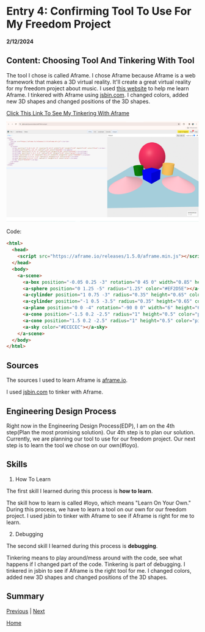 # Entry 4: Confirming Tool To Use For My Freedom Project
#### 2/12/2024

## Content: Choosing Tool And Tinkering With Tool

The tool I chose is called Aframe. I chose Aframe because Aframe is a web framework that makes a 3D virtual reality. It'll create a great virtual reality for my freedom project about music. I used [this website](https://aframe.io/docs/1.5.0/introduction/) to help me learn Aframe. I tinkered with Aframe using [jsbin.com](jsbin.com). I changed colors, added new 3D shapes and changed positions of the 3D shapes.

[Click This Link To See My Tinkering With Aframe](https://jsbin.com/puzonodaso/edit?html,output)

![Tinkering With Aframe](image.png)

Code:
```html
<html>
  <head>
    <script src="https://aframe.io/releases/1.5.0/aframe.min.js"></script>
  </head>
  <body>
    <a-scene>
      <a-box position="-0.05 0.25 -3" rotation="0 45 0" width="0.85" height="0.85" depth="0.85" color="blue"></a-box>
      <a-sphere position="0 1.25 -5" radius="1.25" color="#EF2D5E"></a-sphere>
      <a-cylinder position="1 0.75 -3" radius="0.35" height="0.65" color="#FFC65D"></a-cylinder>
      <a-cylinder position="-1 0.5 -3.5" radius="0.35" height="0.65" color="green"></a-cylinder>
      <a-plane position="0 0 -4" rotation="-90 0 0" width="6" height="6" color="#ADD8E6"></a-plane>
      <a-cone position="-1.5 0.2 -2.5" radius="1" height="0.5" color="pink"></a-cone>
      <a-cone position="1.5 0.2 -2.5" radius="1" height="0.5" color="pink"></a-cone>
      <a-sky color="#ECECEC"></a-sky>
    </a-scene>
  </body>
</html>
```

## Sources

The sources I used to learn Aframe is [aframe.io](https://aframe.io).

I used [jsbin.com](jsbin.com) to tinker with Aframe.

## Engineering Design Process

Right now in the Engineering Design Process(EDP), I am on the 4th step(Plan the most promising solution). Our 4th step is to plan our solution. Currently, we are planning our tool to use for our freedom project. Our next step is to learn the tool we chose on our own(#loyo).

## Skills

1) How To Learn

The first skill I learned during this process is **how to learn**.

The skill how to learn is called #loyo, which means "Learn On Your Own." During this process, we have to learn a tool on our own for our freedom project. I used jsbin to tinker with Aframe to see if Aframe is right for me to learn.

2) Debugging

The second skill I learned during this process is **debugging**.

Tinkering means to play around/mess around with the code, see what happens if I changed part of the code. Tinkering is part of debugging. I tinkered in jsbin to see if Aframe is the right tool for me. I changed colors, added new 3D shapes and changed positions of the 3D shapes.

## Summary

[Previous](entry03.md) | [Next](entry05.md)

[Home](../README.md)
